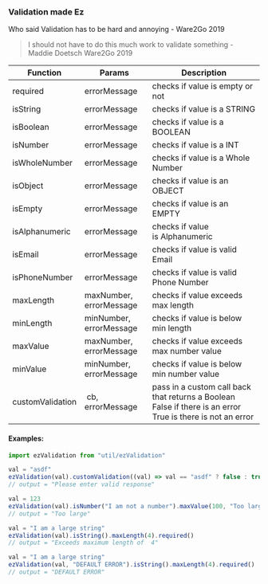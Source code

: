 ### Validation made Ez

Who said Validation has to be hard and annoying - Ware2Go 2019

>I should not have to do this much work to validate something - Maddie Doetsch Ware2Go 2019

| Function |Params| Description |
| ------------- |-------------| -----|
|required| errorMessage|	checks if value is empty or not	|
|isString|errorMessage|checks if value is a STRING	|
|isBoolean|errorMessage|checks if value is a BOOLEAN|
|isNumber|errorMessage|checks if value is a INT	|
|isWholeNumber|errorMessage|checks if value is a Whole Number|
|isObject|errorMessage|	checks if value is an OBJECT|	
|isEmpty|errorMessage|	checks if value is an EMPTY|	
|isAlphanumeric|errorMessage|checks if value is Alphanumeric|
|isEmail|errorMessage|checks if value is valid Email|
|isPhoneNumber|errorMessage|checks if value is valid Phone Number|
|maxLength|maxNumber, errorMessage|checks if value exceeds max length	|
|minLength|minNumber, errorMessage|checks if value is below min length	|
|maxValue|maxNumber, errorMessage|checks if value exceeds max number value|
|minValue|minNumber, errorMessage|checks if value is below min number value	|
|customValidation| cb, errorMessage	| pass in a custom call back that returns a Boolean False if there is an error True is there is not an error|




#### Examples:

```javascript
import ezValidation from "util/ezValidation"

val = "asdf"
ezValidation(val).customValidation((val) => val == "asdf" ? false : true, "Please enter valid response").errorMessage
// output = "Please enter valid response"

val = 123
ezValidation(val).isNumber("I am not a number").maxValue(100, "Too large").errorMessage
// output = "Too large"

val = "I am a large string"
ezValidation(val).isString().maxLength(4).required()
// output = "Exceeds maximum length of  4"

val = "I am a large string"
ezValidation(val, "DEFAULT ERROR").isString().maxLength(4).required()
// output = "DEFAULT ERROR"
````